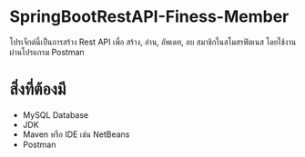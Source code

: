 # SpringBootRestAPI-Finess-Member

โปรเจ็กต์นี้เป็นการสร้าง Rest API เพื่อ สร้าง, อ่าน, อัพเดท, ลบ สมาชิกในสโมสรฟิตเนส โดยใช้งานผ่านโปรแกรม Postman

# สิ่งที่ต้องมี
- MySQL Database
- JDK
- Maven หรือ IDE เช่น NetBeans
- Postman
